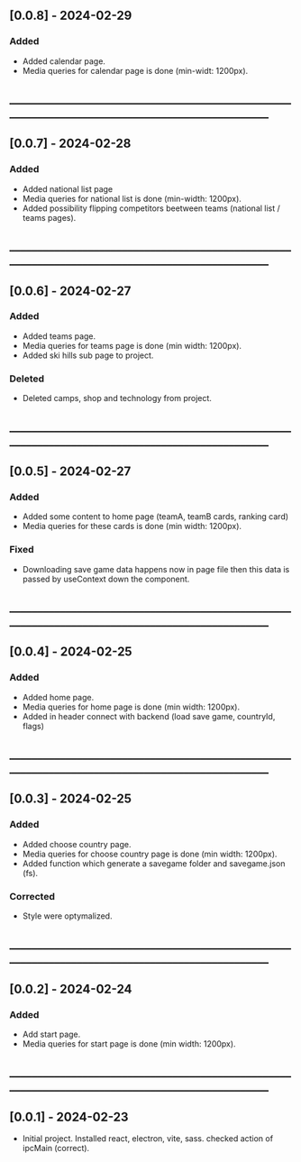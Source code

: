 ## [0.0.8] - 2024-02-29

### Added
 - Added calendar page.
 - Media queries for calendar page is done (min-widt: 1200px).

## ________________________________________________________________________________________________
## [0.0.7] - 2024-02-28

### Added
 - Added national list page
 - Media queries for national list is done (min-width: 1200px).
 - Added possibility flipping competitors beetween teams (national list / teams pages).

## ________________________________________________________________________________________________
## [0.0.6] - 2024-02-27

### Added
 - Added teams page.
 - Media queries for teams page is done (min width: 1200px).
 - Added ski hills sub page to project.

### Deleted
 - Deleted camps, shop and technology from project.

## ________________________________________________________________________________________________
## [0.0.5] - 2024-02-27

### Added
 - Added some content to home page (teamA, teamB cards, ranking card)
 - Media queries for these cards is done (min width: 1200px).

### Fixed
 - Downloading save game data happens now in page file then this data is passed by useContext down the component.

## ________________________________________________________________________________________________
## [0.0.4] - 2024-02-25

### Added
 - Added home page.  
 - Media queries for home page is done (min width: 1200px).
 - Added in header connect with backend (load save game, countryId, flags)

## ________________________________________________________________________________________________
## [0.0.3] - 2024-02-25

### Added
 - Added choose country page.  
 - Media queries for choose country page is done (min width: 1200px).
 - Added function which generate a savegame folder and savegame.json (fs).

### Corrected
 - Style were optymalized.

## ________________________________________________________________________________________________
## [0.0.2] - 2024-02-24

### Added
 - Add start page.  
 - Media queries for start page is done (min width: 1200px).

## ________________________________________________________________________________________________
## [0.0.1] - 2024-02-23
 - Initial project. Installed react, electron, vite, sass. checked action of ipcMain (correct).
